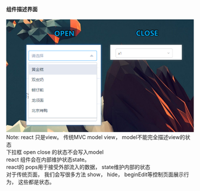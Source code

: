 #### 组件描述界面
![ui-state](./content/ui-state.png)
Note:
react 只是view。 传统MVC model view， model不能完全描述view的状态  
下拉框 open close 的状态不会写入model  
react 组件会在内部维护状态state。  
react的 pops用于接受外部流入的数据， state维护内部的状态  
对于传统页面， 我们会写很多方法 show， hide， beginEdit等控制页面展示行为， 这些都是状态。 
